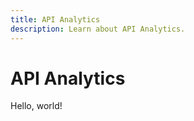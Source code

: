 ```yaml
---
title: API Analytics
description: Learn about API Analytics.
---
```


# API Analytics

Hello, world!
